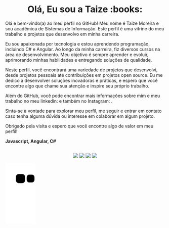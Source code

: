 <h1 align="center">Olá, Eu sou a Taize :books:</h1>



 Olá e bem-vindo(a) ao meu perfil no GitHub! Meu nome é Taize Moreira e sou acadêmica de Sistemas de Informação. Este perfil é uma vitrine do meu trabalho e projetos que desenvolvo em minha carreira.

Eu sou apaixonada por tecnologia e estou aprendendo programação, incluindo C# e Angular. Ao longo da minha carreira, fiz diversos cursos na área de desenvolvimento. Meu objetivo é sempre aprender e evoluir, aprimorando minhas habilidades e entregando soluções de qualidade.

Neste perfil, você encontrará uma variedade de projetos que desenvolvi, desde projetos pessoais até contribuições em projetos open source. Eu me dedico a desenvolver soluções inovadoras e práticas, e espero que você encontre algo que chame sua atenção e inspire seu próprio trabalho.

Além do GitHub, você pode encontrar mais informações sobre mim e meu trabalho no meu linkedin:  e também no Instagram: .

Sinta-se à vontade para explorar meu perfil, me seguir e entrar em contato caso tenha alguma dúvida ou interesse em colaborar em algum projeto.

Obrigado pela visita e espero que você encontre algo de valor em meu perfil!
 
 **Javascript, Angular, C#**

##
##
<div align="center">
  <a href="https://instagram.com/" target="_blank"><img src="https://img.shields.io/badge/-Instagram-%23E4405F?style=for-the-badge&logo=instagram&logoColor=white" target="_blank"></a>
 <a href="https://discord" target="_blank"><img src="https://img.shields.io/badge/Discord-7289DA?style=for-the-badge&logo=discord&logoColor=white" target="_blank"></a> 
  <a href = "mailto:@gmail.com"><img src="https://img.shields.io/badge/-Gmail-%23333?style=for-the-badge&logo=gmail&logoColor=white" target="_blank"></a>
  <a href="https://www.linkedin.com/in/" target="_blank"><img src="https://img.shields.io/badge/-LinkedIn-%230077B5?style=for-the-badge&logo=linkedin&logoColor=white" target="_blank"></a>   
</div>

 ![Snake animation](https://github.com/taizemoreira/taizemoreira/blob/output/github-contribution-grid-snake.svg)
